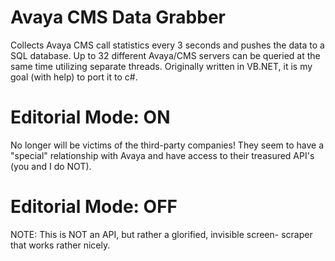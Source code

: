 # Avaya CMS Data Grabber
Collects Avaya CMS call statistics every 3 seconds and pushes the
data to a SQL database. Up to 32 different Avaya/CMS servers can
be queried at the same time utilizing separate threads.
Originally written in VB.NET, it is my goal (with help) to port it 
to c#. 
# Editorial Mode: ON
No longer will be victims of the third-party companies!
They seem to have a "special" relationship with Avaya and have
access to their treasured API's (you and I do NOT).
# Editorial Mode: OFF
NOTE: This is NOT an API, but rather a glorified, invisible screen-
scraper that works rather nicely.

